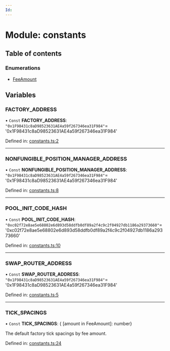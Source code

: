```yaml
---
Id: 
---
```


# Module: constants

## Table of contents

### Enumerations

- [FeeAmount](../enums/constants.feeamount.md)

## Variables

### FACTORY\_ADDRESS

• `Const` **FACTORY\_ADDRESS**: ``"0x1F98431c8aD98523631AE4a59f267346ea31F984"``= '0x1F98431c8aD98523631AE4a59f267346ea31F984'

Defined in: [constants.ts:2](https://github.com/Uniswap/uniswap-v3-sdk/blob/4a7e393/src/constants.ts#L2)

___

### NONFUNGIBLE\_POSITION\_MANAGER\_ADDRESS

• `Const` **NONFUNGIBLE\_POSITION\_MANAGER\_ADDRESS**: ``"0x1F98431c8aD98523631AE4a59f267346ea31F984"``= '0x1F98431c8aD98523631AE4a59f267346ea31F984'

Defined in: [constants.ts:8](https://github.com/Uniswap/uniswap-v3-sdk/blob/4a7e393/src/constants.ts#L8)

___

### POOL\_INIT\_CODE\_HASH

• `Const` **POOL\_INIT\_CODE\_HASH**: ``"0xc02f72e8ae5e68802e6d893d58ddfb0df89a2f4c9c2f04927db1186a29373660"``= '0xc02f72e8ae5e68802e6d893d58ddfb0df89a2f4c9c2f04927db1186a29373660'

Defined in: [constants.ts:10](https://github.com/Uniswap/uniswap-v3-sdk/blob/4a7e393/src/constants.ts#L10)

___

### SWAP\_ROUTER\_ADDRESS

• `Const` **SWAP\_ROUTER\_ADDRESS**: ``"0x1F98431c8aD98523631AE4a59f267346ea31F984"``= '0x1F98431c8aD98523631AE4a59f267346ea31F984'

Defined in: [constants.ts:5](https://github.com/Uniswap/uniswap-v3-sdk/blob/4a7e393/src/constants.ts#L5)

___

### TICK\_SPACINGS

• `Const` **TICK\_SPACINGS**: { [amount in FeeAmount]: number}

The default factory tick spacings by fee amount.

Defined in: [constants.ts:24](https://github.com/Uniswap/uniswap-v3-sdk/blob/4a7e393/src/constants.ts#L24)

